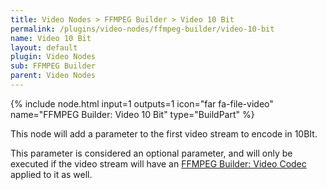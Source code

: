 ```yaml
---
title: Video Nodes > FFMPEG Builder > Video 10 Bit
permalink: /plugins/video-nodes/ffmpeg-builder/video-10-bit
name: Video 10 Bit
layout: default
plugin: Video Nodes
sub: FFMPEG Builder
parent: Video Nodes
---
```


{% include node.html input=1 outputs=1 icon="far fa-file-video" name="FFMPEG Builder: Video 10 Bit" type="BuildPart" %}

This node will add a parameter to the first video stream to encode in 10BIt.

This parameter is considered an optional parameter, and will only be executed if the video stream will have an [FFMPEG Builder: Video Codec](https://github.com/revenz/FileFlows/wiki/FFMPEG-Builder:-Video-Codec) applied to it as well.